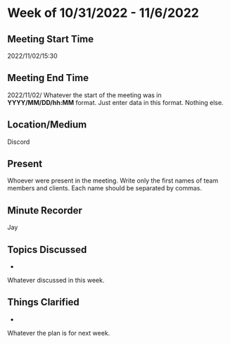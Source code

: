 # Week of 10/31/2022 - 11/6/2022

## Meeting Start Time

2022/11/02/15:30

## Meeting End Time

2022/11/02/
Whatever the start of the meeting was in **YYYY/MM/DD/hh:MM** format. Just enter data in this format. Nothing else.

## Location/Medium

Discord

## Present

Whoever were present in the meeting. Write only the first names of team members and clients. Each name should be separated by commas.

## Minute Recorder

Jay

## Topics Discussed

*
Whatever discussed in this week.

## Things Clarified

*
Whatever the plan is for next week.
